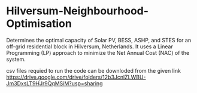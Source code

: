 # Hilversum-Neighbourhood-Optimisation
Determines the optimal capacity of Solar PV, BESS, ASHP, and STES for an off-grid residential block in Hilversum, Netherlands. It uses a Linear Programming (LP) approach to minimize the Net Annual Cost (NAC) of the system.

csv files requied to run the code can be downloded from the given link
https://drive.google.com/drive/folders/12b3JcnlZLWBU-Jm3DxsLT9HJr9QqMSiM?usp=sharing


